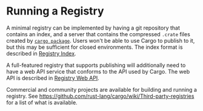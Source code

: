 # Running a Registry

A minimal registry can be implemented by having a git repository that contains
an index, and a server that contains the compressed `.crate` files created by
[`cargo package`]. Users won't be able to use Cargo to publish to it, but this
may be sufficient for closed environments. The index format is described in
[Registry Index].

A full-featured registry that supports publishing will additionally need to
have a web API service that conforms to the API used by Cargo. The web API is
described in [Registry Web API].

Commercial and community projects are available for building and running a
registry. See <https://github.com/rust-lang/cargo/wiki/Third-party-registries>
for a list of what is available.

[Registry Web API]: registry-web-api.md
[Registry Index]: registry-index.md
[`cargo package`]: ../commands/cargo-package.md
